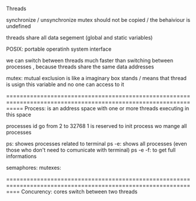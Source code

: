 Threads

synchronize / unsynchronize
mutex should not be copied / the behaiviour is undefined

threads share all data segement (global and static variables)

POSIX: portable operatinh system interface

we can switch between threads much faster than switching between processes , because threads share the same data addresses

mutex: mutual exclusion
    is like a imaginary box stands / means that thread is usign this variable and no one can access to it  

=================================================================================================================
Process:
    is an address space with one or more threads executing in this space

processes id go from 2 to 32768
1 is reserved to init process wo mange all processes

ps: showes processes related to terminal
ps -e: shows all processes (even those who don't need to comunicate with terminal)
ps -e -f: to get full informations

semaphores:
mutexes:

================================================================================================================
Concurency: cores switch between two threads
